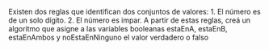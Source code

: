 Existen dos reglas que identifican dos conjuntos de valores: 1. El número es de un solo dígito. 2. El número es impar. A partir de estas reglas, creá un algoritmo que asigne a las variables booleanas ​estaEnA​,               estaEnB​, ​estaEnAmbos y ​noEstaEnNinguno el valor verdadero o falso
